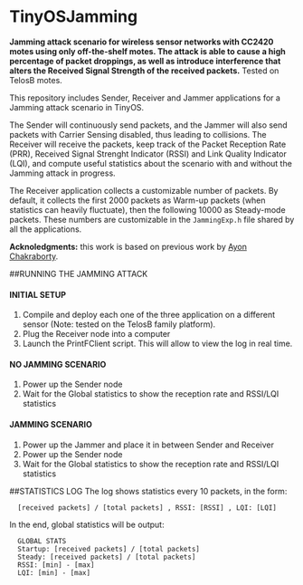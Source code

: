 TinyOSJamming
=============

**Jamming attack scenario for wireless sensor networks with CC2420 motes using only off-the-shelf motes.
The attack is able to cause a high percentage of packet droppings, as well as introduce interference that alters the Received Signal Strength of the received packets.**
Tested on TelosB motes.

This repository includes Sender, Receiver and Jammer applications for a Jamming attack scenario in TinyOS.

The Sender will continuously send packets, and the Jammer will also send packets with Carrier Sensing disabled, thus leading to collisions. The Receiver will receive the packets, keep track of the Packet Reception Rate (PRR), Received Signal Strenght Indicator (RSSI) and Link Quality Indicator (LQI), and compute useful statistics about the scenario with and without the Jamming attack in progress.

The Receiver application collects a customizable number of packets. By default, it collects the first 2000 packets as Warm-up packets (when statistics can heavily fluctuate), then the following 10000 as Steady-mode packets. These numbers are customizable in the `JammingExp.h` file shared by all the applications.

**Acknoledgments:** this work is based on previous work by [Ayon Chakraborty](http://www.cs.sunysb.edu/~aychakrabort/).

##RUNNING THE JAMMING ATTACK
#### INITIAL SETUP
1. Compile and deploy each one of the three application on a different sensor (Note: tested on the TelosB family platform).
2. Plug the Receiver node into a computer
3. Launch the PrintFClient script. This will allow to view the log in real time.

#### NO JAMMING SCENARIO
1. Power up the Sender node
2. Wait for the Global statistics to show the reception rate and RSSI/LQI statistics

#### JAMMING SCENARIO
1. Power up the Jammer and place it in between Sender and Receiver
2. Power up the Sender node
3. Wait for the Global statistics to show the reception rate and RSSI/LQI statistics

##STATISTICS LOG
The log shows statistics every 10 packets, in the form:
```
  [received packets] / [total packets] , RSSI: [RSSI] , LQI: [LQI]
```

In the end, global statistics will be output:
```
  GLOBAL STATS
  Startup: [received packets] / [total packets]
  Steady: [received packets] / [total packets]
  RSSI: [min] - [max]
  LQI: [min] - [max]
```
